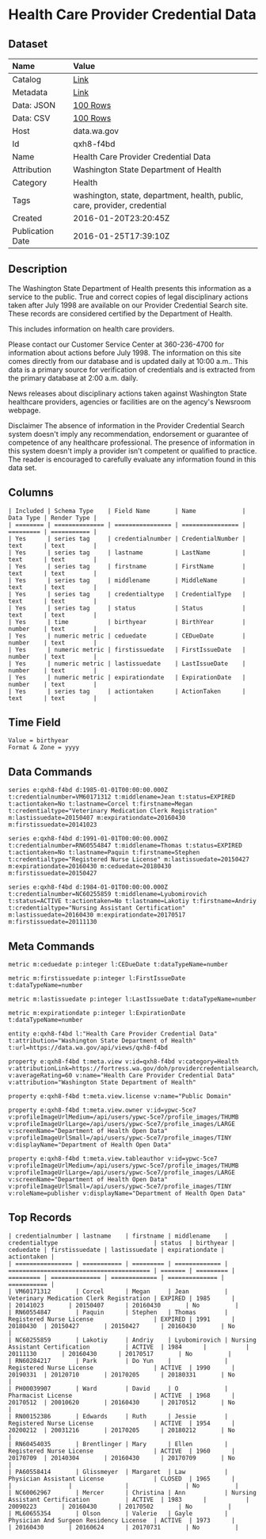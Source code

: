 # Health Care Provider Credential Data

## Dataset

| Name | Value |
| :--- | :---- |
| Catalog | [Link](https://catalog.data.gov/dataset/health-care-provider-credential-data) |
| Metadata | [Link](https://data.wa.gov/api/views/qxh8-f4bd) |
| Data: JSON | [100 Rows](https://data.wa.gov/api/views/qxh8-f4bd/rows.json?max_rows=100) |
| Data: CSV | [100 Rows](https://data.wa.gov/api/views/qxh8-f4bd/rows.csv?max_rows=100) |
| Host | data.wa.gov |
| Id | qxh8-f4bd |
| Name | Health Care Provider Credential Data |
| Attribution | Washington State Department of Health |
| Category | Health |
| Tags | washington, state, department, health, public, care, provider, credential |
| Created | 2016-01-20T23:20:45Z |
| Publication Date | 2016-01-25T17:39:10Z |

## Description

The Washington State Department of Health presents this information as a service to the public. True and correct copies of legal disciplinary actions taken after July 1998 are available on our Provider Credential Search site. These records are considered certified by the Department of Health. 

This includes information on health care providers.

Please contact our Customer Service Center at 360-236-4700 for information about actions before July 1998. 
The information on this site comes directly from our database and is updated daily at 10:00 a.m.. This data is a primary source for verification of credentials and is extracted from the primary database at 2:00 a.m. daily.

News releases about disciplinary actions taken against Washington State healthcare providers, agencies or facilities are on the agency's Newsroom webpage.

Disclaimer
The absence of information in the Provider Credential Search system doesn't imply any recommendation, endorsement or guarantee of competence of any healthcare professional. The presence of information in this system doesn't imply a provider isn't competent or qualified to practice. The reader is encouraged to carefully evaluate any information found in this data set.

## Columns

```ls
| Included | Schema Type    | Field Name       | Name             | Data Type | Render Type |
| ======== | ============== | ================ | ================ | ========= | =========== |
| Yes      | series tag     | credentialnumber | CredentialNumber | text      | text        |
| Yes      | series tag     | lastname         | LastName         | text      | text        |
| Yes      | series tag     | firstname        | FirstName        | text      | text        |
| Yes      | series tag     | middlename       | MiddleName       | text      | text        |
| Yes      | series tag     | credentialtype   | CredentialType   | text      | text        |
| Yes      | series tag     | status           | Status           | text      | text        |
| Yes      | time           | birthyear        | BirthYear        | number    | text        |
| Yes      | numeric metric | ceduedate        | CEDueDate        | number    | text        |
| Yes      | numeric metric | firstissuedate   | FirstIssueDate   | number    | text        |
| Yes      | numeric metric | lastissuedate    | LastIssueDate    | number    | text        |
| Yes      | numeric metric | expirationdate   | ExpirationDate   | number    | text        |
| Yes      | series tag     | actiontaken      | ActionTaken      | text      | text        |
```

## Time Field

```ls
Value = birthyear
Format & Zone = yyyy
```

## Data Commands

```ls
series e:qxh8-f4bd d:1985-01-01T00:00:00.000Z t:credentialnumber=VM60171312 t:middlename=Jean t:status=EXPIRED t:actiontaken=No t:lastname=Corcel t:firstname=Megan t:credentialtype="Veterinary Medication Clerk Registration" m:lastissuedate=20150407 m:expirationdate=20160430 m:firstissuedate=20141023

series e:qxh8-f4bd d:1991-01-01T00:00:00.000Z t:credentialnumber=RN60554847 t:middlename=Thomas t:status=EXPIRED t:actiontaken=No t:lastname=Paquin t:firstname=Stephen t:credentialtype="Registered Nurse License" m:lastissuedate=20150427 m:expirationdate=20160430 m:ceduedate=20180430 m:firstissuedate=20150427

series e:qxh8-f4bd d:1984-01-01T00:00:00.000Z t:credentialnumber=NC60255859 t:middlename=Lyubomirovich t:status=ACTIVE t:actiontaken=No t:lastname=Lakotiy t:firstname=Andriy t:credentialtype="Nursing Assistant Certification" m:lastissuedate=20160430 m:expirationdate=20170517 m:firstissuedate=20111130
```

## Meta Commands

```ls
metric m:ceduedate p:integer l:CEDueDate t:dataTypeName=number

metric m:firstissuedate p:integer l:FirstIssueDate t:dataTypeName=number

metric m:lastissuedate p:integer l:LastIssueDate t:dataTypeName=number

metric m:expirationdate p:integer l:ExpirationDate t:dataTypeName=number

entity e:qxh8-f4bd l:"Health Care Provider Credential Data" t:attribution="Washington State Department of Health" t:url=https://data.wa.gov/api/views/qxh8-f4bd

property e:qxh8-f4bd t:meta.view v:id=qxh8-f4bd v:category=Health v:attributionLink=https://fortress.wa.gov/doh/providercredentialsearch/ v:averageRating=60 v:name="Health Care Provider Credential Data" v:attribution="Washington State Department of Health"

property e:qxh8-f4bd t:meta.view.license v:name="Public Domain"

property e:qxh8-f4bd t:meta.view.owner v:id=ypwc-5ce7 v:profileImageUrlMedium=/api/users/ypwc-5ce7/profile_images/THUMB v:profileImageUrlLarge=/api/users/ypwc-5ce7/profile_images/LARGE v:screenName="Department of Health Open Data" v:profileImageUrlSmall=/api/users/ypwc-5ce7/profile_images/TINY v:displayName="Department of Health Open Data"

property e:qxh8-f4bd t:meta.view.tableauthor v:id=ypwc-5ce7 v:profileImageUrlMedium=/api/users/ypwc-5ce7/profile_images/THUMB v:profileImageUrlLarge=/api/users/ypwc-5ce7/profile_images/LARGE v:screenName="Department of Health Open Data" v:profileImageUrlSmall=/api/users/ypwc-5ce7/profile_images/TINY v:roleName=publisher v:displayName="Department of Health Open Data"
```

## Top Records

```ls
| credentialnumber | lastname    | firstname | middlename    | credentialtype                           | status  | birthyear | ceduedate | firstissuedate | lastissuedate | expirationdate | actiontaken | 
| ================ | =========== | ========= | ============= | ======================================== | ======= | ========= | ========= | ============== | ============= | ============== | =========== | 
| VM60171312       | Corcel      | Megan     | Jean          | Veterinary Medication Clerk Registration | EXPIRED | 1985      |           | 20141023       | 20150407      | 20160430       | No          | 
| RN60554847       | Paquin      | Stephen   | Thomas        | Registered Nurse License                 | EXPIRED | 1991      | 20180430  | 20150427       | 20150427      | 20160430       | No          | 
| NC60255859       | Lakotiy     | Andriy    | Lyubomirovich | Nursing Assistant Certification          | ACTIVE  | 1984      |           | 20111130       | 20160430      | 20170517       | No          | 
| RN60284217       | Park        | Do Yun    |               | Registered Nurse License                 | ACTIVE  | 1990      | 20190331  | 20120710       | 20170205      | 20180331       | No          | 
| PH00039907       | Ward        | David     | O             | Pharmacist License                       | ACTIVE  | 1968      | 20170512  | 20010620       | 20160430      | 20170512       | No          | 
| RN00152386       | Edwards     | Ruth      | Jessie        | Registered Nurse License                 | ACTIVE  | 1954      | 20200212  | 20031216       | 20170205      | 20180212       | No          | 
| RN60454035       | Brentlinger | Mary      | Ellen         | Registered Nurse License                 | ACTIVE  | 1960      | 20170709  | 20140304       | 20160430      | 20170709       | No          | 
| PA60558414       | Glissmeyer  | Margaret  | Law           | Physician Assistant License              | CLOSED  | 1965      |           |                |               |                | No          | 
| NC60062967       | Mercer      | Christina | Ann           | Nursing Assistant Certification          | ACTIVE  | 1983      |           | 20090223       | 20160430      | 20170502       | No          | 
| ML60655354       | Olson       | Valerie   | Gayle         | Physician And Surgeon Residency License  | ACTIVE  | 1973      |           | 20160430       | 20160624      | 20170731       | No          | 
```